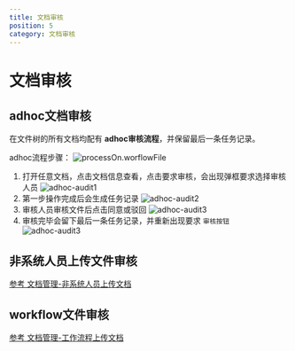 ```yaml
---
title: 文档审核
position: 5
category: 文档审核
---
```

# 文档审核
## adhoc文档审核
在文件树的所有文档均配有 __adhoc审核流程__，并保留最后一条任务记录。

adhoc流程步骤：
![processOn.worflowFile](/images/processOn.worflowFile.png)
1. 打开任意文档，点击文档信息查看，点击要求审核，会出现弹框要求选择审核人员
  ![adhoc-audit1](/images/adhoc-audit1.png)
2. 第一步操作完成后会生成任务记录
  ![adhoc-audit2](/images/adhoc-audit2.png)
3. 审核人员审核文件后点击同意或驳回
  ![adhoc-audit3](/images/adhoc-audit3.png)
4. 审核完毕会留下最后一条任务记录，并重新出现要求 `审核按钮`
  ![adhoc-audit3](/images/adhoc-audit4.png)

## 非系统人员上传文件审核
<a href="/zh/v1.1.0/manage-non-system-upload">参考 文档管理-非系统人员上传文档</a>

## workflow文件审核
<a href="/zh/v1.1.0/manage-workflow-upload">参考 文档管理-工作流程上传文档</a>
